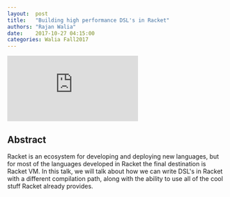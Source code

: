 ```yaml
--- 
layout:  post 
title:   "Building high performance DSL's in Racket"
authors: "Rajan Walia"
date:    2017-10-27 04:15:00
categories: Walia Fall2017
--- 
```


<iframe src="https://www.youtube.com/embed/539qdXBtmAY" frameborder="0" allowfullscreen></iframe>

## Abstract

Racket is an ecosystem for developing and deploying new languages, but
for most of the languages developed in Racket the final destination is
Racket VM. In this talk, we will talk about how we can write DSL's
in Racket with a different compilation path, along with the ability to
use all of the cool stuff Racket already provides.
